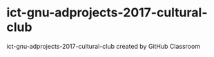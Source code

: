 # ict-gnu-adprojects-2017-cultural-club
ict-gnu-adprojects-2017-cultural-club created by GitHub Classroom
